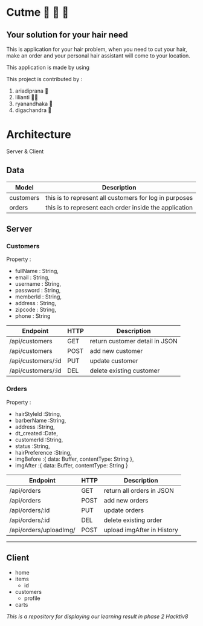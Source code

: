 # Cutme :barber: :barber: :barber:

## Your solution for your hair need
This is application for your hair problem, when you need to cut your hair, make an order and your personal hair assistant will come to your location.

This application is made by using

This project is contributed by :
1. ariadiprana :construction_worker:
2. lilianti :ok_woman:
3. ryanandhaka :boy:
4. digachandra :bow:

# Architecture

Server & Client

## Data

| Model | Description
|------|----
| customers | this is to represent all customers for log in purposes
| orders | this is to represent each order inside the application

## Server

### Customers

Property :

- fullName    : String,
- email       : String,
- username    : String,
- password    : String,
- memberId    : String,
- address     : String,
- zipcode     : String,
- phone       : String

| Endpoint|HTTP|Description
|--------|----|-----------
| /api/customers|GET|return customer detail in JSON
| /api/customers|POST| add new customer
| /api/customers/:id|PUT|update customer
| /api/customers/:id|DEL|delete existing customer

### Orders

Property :

- hairStyleId     :String,
- barberName      :String,
- address         :String,
- dt_created      :Date,
- customerId      :String,
- status          :String,
- hairPreference  :String,
- imgBefore       :{ data: Buffer, contentType: String },
- imgAfter        :{ data: Buffer, contentType: String }


|Endpoint|HTTP|Description
|--------|----|-----------
|/api/orders|GET|return all orders in JSON
|/api/orders|POST|add new orders
|/api/orders/:id|PUT|update orders
|/api/orders/:id|DEL|delete existing order
|/api/orders/uploadImg/|POST|upload imgAfter in History

- - -

## Client

- home
- items
  - id
- customers
  - profile
- carts


*This is a repository for displaying our learning result in phase 2 Hacktiv8*
